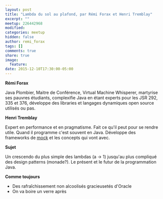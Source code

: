 ```yaml
---
layout: post
title: "Lambda du sol au plafond, par Rémi Forax et Henri Tremblay"
excerpt: ""
meetup: 226442968
modified:
categories: meetup
hidden: false
author: remi_forax
tags: []
comments: true
share: true
image:
  feature:
date: 2015-12-10T17:30:00-05:00
---
```


__Rémi Forax__

Java Plombier, Maitre de Conférence, Virtual Machine Whisperer, martyrise ses pauvres étudiants, complexifie Java en étant 
experts pour les JSR 292, 335 et 376, développe des libraries et langages dynamiques open source utilisés ou pas.

__Henri Tremblay__

Expert en performance et en pragmatisme. Fait ce qu'il peut pour se rendre utile. Quand il programme c'est souvent en 
Java. Développe des frameworks de [mock](http://easymock.org/) et les concepts qui vont avec.

__Sujet__

Un crescendo du plus simple des lambdas (a -> 1) jusqu'au plus compliqué des design 
patterns (monade?). Le présent et le futur de la programmation Java.

__Comme toujours__

- Des rafraîchissement non alcoolisés gracieusetés d'Oracle
- On va boire un verre après